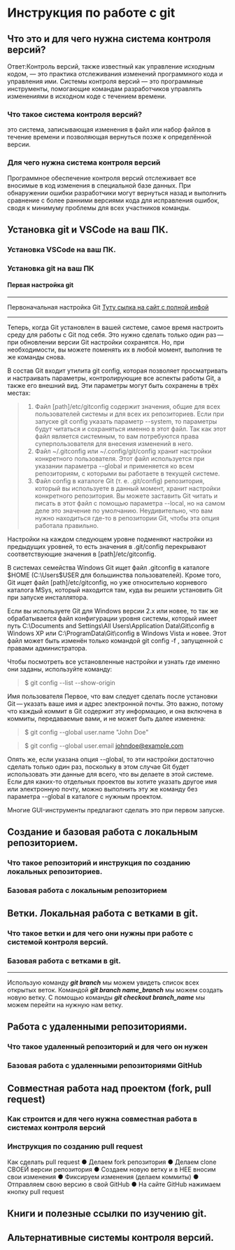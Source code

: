 # Инструкция по работе с git

## Что это и для чего нужна система контроля версий?

Ответ:Контроль версий, также известный как управление исходным кодом, — это практика отслеживания изменений программного кода и управления ими. Системы контроля версий — это программные инструменты, помогающие командам разработчиков управлять изменениями в исходном коде с течением времени.

### Что такое система контроля версий?

это система, записывающая изменения в файл или набор файлов в течение времени и позволяющая вернуться позже к определённой версии. 

### Для чего нужна система контроля версий

Программное обеспечение контроля версий отслеживает все вносимые в код изменения в специальной базе данных. При обнаружении ошибки разработчики могут вернуться назад и выполнить сравнение с более ранними версиями кода для исправления ошибок, сводя к минимуму проблемы для всех участников команды.

## Установка git и VSCode на ваш ПК.

### Установка VSCode на ваш ПК.

### Установка git на ваш ПК

#### Первая настройка git


---

Первоначальная настройка Git [Туту сылка на сайт c полной инфой](https://git-scm.com/book/ru/v2/%D0%92%D0%B2%D0%B5%D0%B4%D0%B5%D0%BD%D0%B8%D0%B5-%D0%9F%D0%B5%D1%80%D0%B2%D0%BE%D0%BD%D0%B0%D1%87%D0%B0%D0%BB%D1%8C%D0%BD%D0%B0%D1%8F-%D0%BD%D0%B0%D1%81%D1%82%D1%80%D0%BE%D0%B9%D0%BA%D0%B0-Git)

---

Теперь, когда Git установлен в вашей системе, самое время настроить среду для работы с Git под себя. Это нужно сделать только один раз — при обновлении версии Git настройки сохранятся. Но, при необходимости, вы можете поменять их в любой момент, выполнив те же команды снова.

В состав Git входит утилита git config, которая позволяет просматривать и настраивать параметры, контролирующие все аспекты работы Git, а также его внешний вид. Эти параметры могут быть сохранены в трёх местах:

> 1. Файл [path]/etc/gitconfig содержит значения, общие для всех пользователей системы и для всех их репозиториев. Если при запуске git config указать параметр --system, то параметры будут читаться и сохраняться именно в этот файл. Так как этот файл является системным, то вам потребуются права суперпользователя для внесения изменений в него.
> 2. Файл ~/.gitconfig или ~/.config/git/config хранит настройки конкретного пользователя. Этот файл используется при указании параметра --global и применяется ко всем репозиториям, с которыми вы работаете в текущей системе.
> 3. Файл config в каталоге Git (т. е. .git/config) репозитория, который вы используете в данный момент, хранит настройки конкретного репозитория. Вы можете заставить Git читать и писать в этот файл с помощью параметра --local, но на самом деле это значение по умолчанию. Неудивительно, что вам нужно находиться где-то в репозитории Git, чтобы эта опция работала правильно.

Настройки на каждом следующем уровне подменяют настройки из предыдущих уровней, то есть значения в .git/config перекрывают соответствующие значения в [path]/etc/gitconfig.

В системах семейства Windows Git ищет файл .gitconfig в каталоге $HOME (C:\Users\$USER для большинства пользователей). Кроме того, Git ищет файл [path]/etc/gitconfig, но уже относительно корневого каталога MSys, который находится там, куда вы решили установить Git при запуске инсталлятора.

Если вы используете Git для Windows версии 2.х или новее, то так же обрабатывается файл конфигурации уровня системы, который имеет путь C:\Documents and Settings\All Users\Application Data\Git\config в Windows XP или C:\ProgramData\Git\config в Windows Vista и новее. Этот файл может быть изменён только командой git config -f <file>, запущенной с правами администратора.

Чтобы посмотреть все установленные настройки и узнать где именно они заданы, используйте команду:
>$ git config --list --show-origin

Имя пользователя
Первое, что вам следует сделать после установки Git — указать ваше имя и адрес электронной почты. Это важно, потому что каждый коммит в Git содержит эту информацию, и она включена в коммиты, передаваемые вами, и не может быть далее изменена:
>$ git config --global user.name "John Doe"

>$ git config --global user.email johndoe@example.com

Опять же, если указана опция --global, то эти настройки достаточно сделать только один раз, поскольку в этом случае Git будет использовать эти данные для всего, что вы делаете в этой системе. Если для каких-то отдельных проектов вы хотите указать другое имя или электронную почту, можно выполнить эту же команду без параметра --global в каталоге с нужным проектом.

Многие GUI-инструменты предлагают сделать это при первом запуске.


## Создание и базовая работа с локальным репозиторием.

### Что такое репозиторий и инструкция по созданию локальных репозиториев.

### Базовая работа с локальным репозиторием

## Ветки. Локальная работа с ветками в git.

### Что такое ветки и для чего они нужны при работе с системой контроля версий.

### Базовая работа с ветками в git.
---
Использую команду ***git branch*** мы можем увидеть список всех открытых веток. Командой ***git branch name_branch*** мы можем создать новую ветку. С помощью команды ***git checkout branch_name*** мы можем перейти на нужную нам ветку.
## Работа с удаленными репозиториями.

### Что такое удаленный репозиторий и для чего он нужен

### Базовая работа с удаленными репозиториями GitHub

## Совместная работа над проектом (fork, pull request)

### Как строится и для чего нужна совместная работа в системах контроля версий

### Инструкция по созданию pull request

Как сделать pull request
● Делаем fork репозитория
● Делаем clone СВОЕЙ версии репозитория
● Создаем новую ветку и в НЕЕ вносим свои изменения
● Фиксируем изменения (делаем коммиты)
● Отправляем свою версию в свой GitHub
● На сайте GitHub нажимаем кнопку pull request 

## Книги и полезные ссылки по изучению git.

## Альтернативные системы контроля версий.
